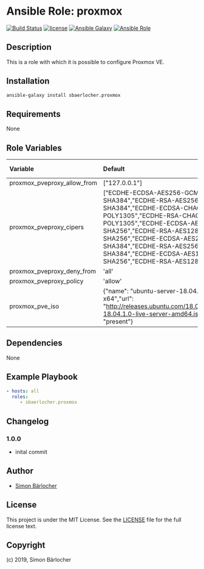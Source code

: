 # Ansible Role: proxmox

[![Build Status](https://img.shields.io/travis-ci/sbaerlocher/ansible.proxmox.svg?branch=master&style=popout-square)](https://travis-ci.org/sbaerlocher/ansible.proxmox) [![license](https://img.shields.io/github/license/mashape/apistatus.svg?style=popout-square)](https://sbaerlo.ch/licence) [![Ansible Galaxy](http://img.shields.io/badge/ansible--galaxy-proxmox-blue.svg?style=popout-square)](https://galaxy.ansible.com/sbaerlocher/proxmox) [![Ansible Role](https://img.shields.io/ansible/role/d/35802.svg?style=popout-square)](https://galaxy.ansible.com/sbaerlocher/proxmox)

## Description

This is a role with which it is possible to configure Proxmox VE.

## Installation

```bash
ansible-galaxy install sbaerlocher.proxmox
```

## Requirements

None

## Role Variables

| Variable             | Default     | Comments (type)                                   |
| :---                 | :---        | :---                                              |
| proxmox_pveproxy_allow_from | ["127.0.0.1"] | |
| proxmox_pveproxy_cipers | ["ECDHE-ECDSA-AES256-GCM-SHA384","ECDHE-RSA-AES256-GCM-SHA384","ECDHE-ECDSA-CHACHA20-POLY1305","ECDHE-RSA-CHACHA20-POLY1305","ECDHE-ECDSA-AES128-GCM-SHA256","ECDHE-RSA-AES128-GCM-SHA256","ECDHE-ECDSA-AES256-SHA384","ECDHE-RSA-AES256-SHA384","ECDHE-ECDSA-AES128-SHA256","ECDHE-RSA-AES128-SHA256"] | |
| proxmox_pveproxy_deny_from | 'all' | |
| proxmox_pveproxy_policy | 'allow' | |
| proxmox_pve_iso | {"name": "ubuntu-server-18.04.1.0-x64","url": "http://releases.ubuntu.com/18.04.1.0/ubuntu-18.04.1.0-live-server-amd64.iso","state": "present"} | |

## Dependencies

None

## Example Playbook

```yml
- hosts: all
  roles:
     - sbaerlocher.proxmox
```

## Changelog

### 1.0.0

* inital commit

## Author

* [Simon Bärlocher](https://sbaerlocher.ch)

## License

This project is under the MIT License. See the [LICENSE](https://sbaerlo.ch/licence) file for the full license text.

## Copyright

(c) 2019, Simon Bärlocher
